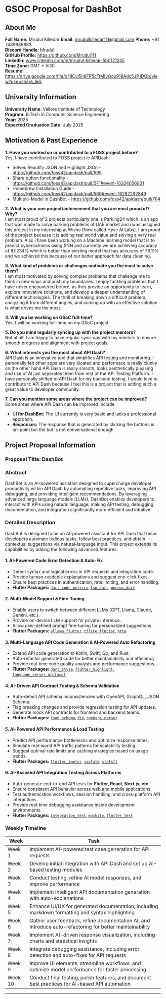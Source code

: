 # GSOC Proposal for DashBot

## About Me  
**Full Name:** Mrudul Killedar 
**Email:** mrudulkilledar111@gmail.com 
**Phone:** +91 7489685683  
**Discord Handle:** Mrudul  
**GitHub Profile:** https://github.com/Mrudul111  
**LinkedIn:** www.linkedin.com/in/mrudul-killedar-5b0121245  
**Time Zone:** GMT + 5:30  
**Resume:** https://drive.google.com/file/d/1ICvI5h8FP5cTtMIvQcu918Adc5JP1DQb/view?usp=share_link  

## University Information  
**University Name:** Vellore Institute of Technology   
**Program:** B.Tech in Computer Science Engineering  
**Year:** 2025  
**Expected Graduation Date:** July 2025

## Motivation & Past Experience  
**1. Have you worked on or contributed to a FOSS project before?**  
Yes, I have contributed to FOSS project ie APIDash:  
- Solves Beautify JSON and Highlight JSOn - https://github.com/foss42/apidash/pull/595  
- Share button functionality - https://github.com/foss42/apidash/pull/571#event-16324056931 
- Homebrew Installation Guide - https://github.com/foss42/apidash/pull/566#event-16282262849
- Multiple-Model in DashBot - https://github.com/foss42/apidash/pull/704

**2. What is your one project/achievement that you are most proud of? Why?**  
I am most proud of 2 projects particularly one is Parking24 which is an app that was made to solve parking problems of UAE market and i was assigned this project in my internship at Wisho (Now called Hyve AI Labs).
I am proud of the project because it is adding real world value and solving a very real problem. Also i have been working on a Machine learning model that is to predict cybersickness using SNN and currently we are achieving accuracy of 87.234% which is better than existing model that has accuracy of 76.11% and we achieved this because of our better approach for data cleaning. 

**3. What kind of problems or challenges motivate you the most to solve them?**  
I am most motivated by solving complex problems that challenge me to think in new ways and push my boundaries. I enjoy tackling problems that I have never encountered before, as they provide an opportunity to learn, explore innovative solutions, and develop a deeper understanding of different technologies. The thrill of breaking down a difficult problem, analyzing it from different angles, and coming up with an effective solution is what drives me the most.

**4. Will you be working on GSoC full-time?**  
Yes, I will be working full-time on my GSoC project.  

**5. Do you mind regularly syncing up with the project mentors?**  
Not at all! I am happy to have regular sync-ups with my mentors to ensure smooth progress and alignment with project goals.  

**6. What interests you the most about API Dash?**  
API Dash is an innovative tool that simplifies API testing and monitoring. I personally felt other apps are very bloated and performace is really clunky on the other hand API Dash is really smooth, looks aesthetically pleasing and use of AI just seperates them from rest of the API Testing Platform. I have personally shifted to API Dash for my backend testing. I would love to contribute to API Dash because i feel this is a project that is adding such a great value to developer community.

**7. Can you mention some areas where the project can be improved?**  
Some areas where API Dash can be improved include:  
- **UI for DashBot:** The UI currently is very basic and lacks a professional approach.
- **Responses:** The response that is generated by clicking the buttons is on-point but the bot is not conversational enough.


## Project Proposal Information  
### **Proposal Title:** DashBot 

### **Abstract**  
DashBot is an AI-powered assistant designed to supercharge developer productivity within API Dash by automating repetitive tasks, improving API debugging, and providing intelligent recommendations. By leveraging advanced large language models (LLMs), DashBot enables developers to interact with APIs using natural language, making API testing, debugging, documentation, and integration significantly more efficient and intuitive.

### **Detailed Description**  
DashBot is designed to be an AI-powered assistant for API Dash that helps developers automate tedious tasks, follow best practices, and obtain contextual suggestions via natural-language input. This project extends its capabilities by adding the following advanced features:  

#### **1. AI-Powered Code Error Detection & Auto-Fix**  
- Detect syntax and logical errors in API requests and integration code.  
- Provide human-readable explanations and suggest one-click fixes.  
- Ensure best practices in authentication, rate limiting, and error handling.  
- **Flutter Packages:** [`dart_code_metrics`](https://pub.dev/packages/dart_code_metrics), [`lsp_dart`](https://pub.dev/packages/lsp_dart), [`openai_dart`](https://pub.dev/packages/openai_dart)  

#### **2. Multi-Model Support & Fine-Tuning**  
- Enable users to switch between different LLMs (GPT, Llama, Claude, Gemini, etc.).  
- Provide on-device LLM support for private inference.  
- Allow user-defined prompt fine-tuning for personalized suggestions.  
- **Flutter Packages:** [`ollama_flutter`](https://pub.dev/packages/ollama_flutter), [`tflite_flutter`](https://pub.dev/packages/tflite_flutter), [`http`](https://pub.dev/packages/http)  

#### **3. Multi-Language API Code Generation & AI-Powered Auto Refactoring**  
- Extend API code generation to Kotlin, Swift, Go, and Rust.  
- Auto-refactor generated code for better maintainability and efficiency.  
- Provide real-time code quality analysis and performance suggestions.  
- **Flutter Packages:** [`dart_style`](https://pub.dev/packages/dart_style), [`flutter_highlight`](https://pub.dev/packages/flutter_highlight), [`language_server_protocol`](https://pub.dev/packages/language_server_protocol)  

#### **4. AI-Driven API Contract Testing & Schema Validation**  
- Auto-detect API schema inconsistencies with OpenAPI, GraphQL, JSON Schema.  
- Flag breaking changes and provide regression testing for API updates.  
- Generate mock API contracts for frontend and backend teams.  
- **Flutter Packages:** [`json_schema`](https://pub.dev/packages/json_schema), [`dio`](https://pub.dev/packages/dio), [`openapi_parser`](https://pub.dev/packages/openapi_parser)  

#### **5. AI-Powered API Performance & Load Testing**  
- Predict API performance bottlenecks and optimize response times.  
- Simulate real-world API traffic patterns for scalability testing.  
- Suggest optimal rate limits and caching strategies based on usage trends.  
- **Flutter Packages:** [`flutter_jmeter`](https://pub.dev/packages/flutter_jmeter), [`isolate`](https://pub.dev/packages/isolate), [`statsfl`](https://pub.dev/packages/statsfl)  

#### **6. AI-Assisted API Integration Testing Across Platforms**  
- Auto-generate end-to-end API tests for **Flutter, React, Next.js, etc.**  
- Ensure consistent API behavior across web and mobile applications.  
- Test authentication workflows, session handling, and cross-platform API interactions.  
- Provide real-time debugging assistance inside development environments.  
- **Flutter Packages:** [`integration_test`](https://pub.dev/packages/integration_test), [`mockito`](https://pub.dev/packages/mockito), [`flutter_test`](https://api.flutter.dev/flutter/flutter_test/flutter_test-library.html)

### **Weekly Timeline**  

| **Week** | **Task** |  
|----------|---------|  
| Week 1  | Implement AI-powered test case generation for API requests |  
| Week 2  | Develop initial integration with API Dash and set up AI-based testing modules |  
| Week 3  | Conduct testing, refine AI model responses, and improve performance |  
| Week 4  | Implement intelligent API documentation generation with auto-explanations |  
| Week 5  | Enhance UI/UX for generated documentation, including markdown formatting and syntax highlighting |  
| Week 6  | Gather user feedback, refine documentation AI, and introduce auto-refactoring for better maintainability |  
| Week 7  | Implement AI-driven response visualization, including charts and statistical insights |  
| Week 8  | Integrate debugging assistance, including error detection and auto-fixes for API requests |  
| Week 9  | Improve UI elements, streamline workflows, and optimize model performance for faster processing |  
| Week 10 | Conduct final testing, polish features, and document best practices for AI-based API automation |  

---  
